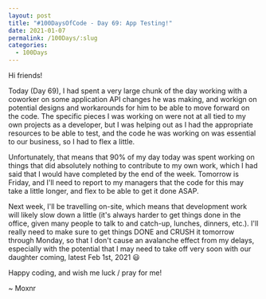 ```yaml
---
layout: post
title: "#100DaysOfCode - Day 69: App Testing!"
date: 2021-01-07
permalink: /100Days/:slug
categories: 
  - 100Days
---
```


Hi friends!

Today (Day 69), I had spent a very large chunk of the day working with a coworker on some application API changes he was making, and workign on potential designs and workarounds for him to be able to move forward on the code. The specific pieces I was working on were not at all tied to my own projects as a developer, but I was helping out as I had the appropriate resources to be able to test, and the code he was working on was essential to our business, so I had to flex a little.

Unfortunately, that means that 90% of my day today was spent working on things that did absolutely nothing to contribute to my own work, which I had said that I would have completed by the end of the week. Tomorrow is Friday, and I'll need to report to my managers that the code for this may take a little longer, and flex to be able to get it done ASAP.

Next week, I'll be travelling on-site, which means that development work will likely slow down a little (it's always harder to get things done in the office, given many people to talk to and catch-up, lunches, dinners, etc.). I'll really need to make sure to get things DONE and CRUSH it tomorrow through Monday, so that I don't cause an avalanche effect from my delays, especially with the potential that I may need to take off very soon with our daughter coming, latest Feb 1st, 2021 :smiley:

Happy coding, and wish me luck / pray for me!

~ Moxnr